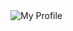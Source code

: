 <picture>
  <source srcset="https://github.com/user-attachments/assets/485aed03-84da-4cbd-bcd1-92013b3ae066" media="(prefers-color-scheme: dark)">
  <img src="https://github.com/user-attachments/assets/dada9988-b963-4d36-9310-24d4a951871f" alt="My Profile">
</picture>
